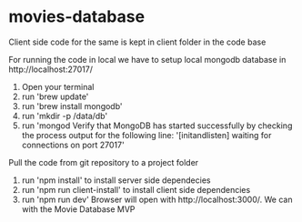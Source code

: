 # movies-database

Client side code for the same is kept in client folder in the code base

For running the code in local we have to setup local mongodb database in http://localhost:27017/
1. Open your terminal
2. run 'brew update'
3. run 'brew install mongodb'
4. run 'mkdir -p /data/db'
5. run 'mongod
Verify that MongoDB has started successfully by checking the process output for the following line: 
'[initandlisten] waiting for connections on port 27017'

Pull the code from git repository to a project folder
1. run 'npm install' to install server side dependecies
2. run 'npm run client-install' to install client side dependencies
3. run 'npm run dev'
Browser will open with http://localhost:3000/. 
We can with the Movie Database MVP
